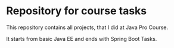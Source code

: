 # Repository for course tasks

This repository contains all projects, that I did at Java Pro Course. 

It starts from basic Java EE and ends with Spring Boot Tasks.
